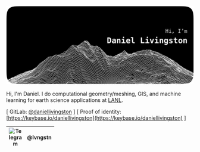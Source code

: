 ![Hi, I'm Daniel Livingston](https://raw.githubusercontent.com/daniellivingston/daniellivingston/master/banner-wireframe-landscape.png?raw=true "Hi, I'm Daniel Livingston")

Hi, I'm Daniel. I do computational geometry/meshing, GIS, and machine learning for earth science applications at [LANL](www.lanl.gov).

[ GitLab: [@daniellivingston](https://gitlab.com/daniellivingston) ]
[ Proof of identity: [https://keybase.io/daniellivingston](https://keybase.io/daniellivingston) ]

<img align="left" alt="Telegram" width="35px" src="https://img.icons8.com/color/48/000000/telegram-app--v1.png" />  | @lvngstn
-----|------
